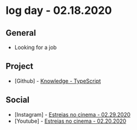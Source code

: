 # log day - 02.18.2020

## General

- Looking for a job

## Project

- \[Github\] - [Knowledge - TypeScript](https://github.com/org-minerva/typescript)
  
## Social

- \[Instagram\] - [Estreias no cinema - 02.29.2020](https://www.instagram.com/p/B8tUATIBnlT/)
- \[Youtube\] - [Estreias no cinema - 02.20.2020](https://www.youtube.com/watch?v=hnxxM3RoIok)
